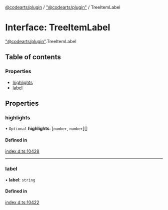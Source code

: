 [@codearts/plugin](../README.md) / ["@codearts/plugin"](../modules/_codearts_plugin_.md) / TreeItemLabel

# Interface: TreeItemLabel

["@codearts/plugin"](../modules/_codearts_plugin_.md).TreeItemLabel

## Table of contents

### Properties

- [highlights](codearts_plugin_.TreeItemLabel.md#highlights)
- [label](codearts_plugin_.TreeItemLabel.md#label)

## Properties

### highlights

• `Optional` **highlights**: [`number`, `number`][]

#### Defined in

[index.d.ts:10428](https://github.com/huaweicloud/cloudide-plugin-api/blob/84e382d/index.d.ts#L10428)

___

### label

• **label**: `string`

#### Defined in

[index.d.ts:10422](https://github.com/huaweicloud/cloudide-plugin-api/blob/84e382d/index.d.ts#L10422)
